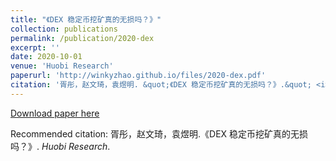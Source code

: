 ```yaml
---
title: "《DEX 稳定币挖矿真的无损吗？》"
collection: publications
permalink: /publication/2020-dex
excerpt: ''
date: 2020-10-01
venue: 'Huobi Research'
paperurl: 'http://winkyzhao.github.io/files/2020-dex.pdf'
citation: '胥彤，赵文琦，袁煜明. &quot;《DEX 稳定币挖矿真的无损吗？》.&quot; <i>Huobi Research</i>.'
---
```


[Download paper here](http://winkyzhao.github.io/files/2020-dex.pdf)

Recommended citation: 胥彤，赵文琦，袁煜明.《DEX 稳定币挖矿真的无损吗？》. <i>Huobi Research</i>.
